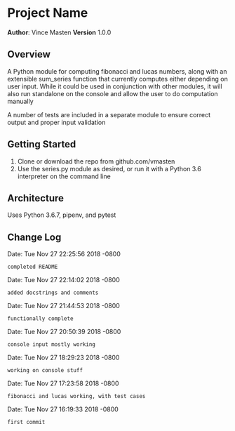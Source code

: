 # Project Name

**Author**: Vince Masten
**Version** 1.0.0

## Overview
A Python module for computing fibonacci and lucas numbers, along with an extensible sum_series function that currently computes either depending on user input. While it could be used in conjunction with other modules, it will also run standalone on the console and allow the user to do computation manually

A number of tests are included in a separate module to ensure correct output and proper input validation

## Getting Started
1. Clone or download the repo from github.com/vmasten
1. Use the series.py module as desired, or run it with a Python 3.6 interpreter on the command line

## Architecture
Uses Python 3.6.7, pipenv, and pytest

## Change Log
Date:   Tue Nov 27 22:25:56 2018 -0800

    completed README

Date:   Tue Nov 27 22:14:02 2018 -0800

    added docstrings and comments

Date:   Tue Nov 27 21:44:53 2018 -0800

    functionally complete

Date:   Tue Nov 27 20:50:39 2018 -0800

    console input mostly working

Date:   Tue Nov 27 18:29:23 2018 -0800

    working on console stuff

Date:   Tue Nov 27 17:23:58 2018 -0800

    fibonacci and lucas working, with test cases

Date:   Tue Nov 27 16:19:33 2018 -0800

    first commit

